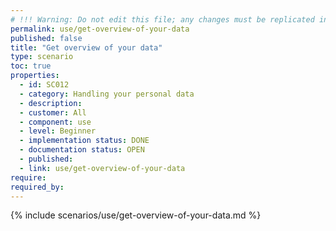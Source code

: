 ```yaml
---
# !!! Warning: Do not edit this file; any changes must be replicated in Excel !!! 
permalink: use/get-overview-of-your-data
published: false
title: "Get overview of your data"
type: scenario
toc: true
properties:
  - id: SC012
  - category: Handling your personal data
  - description:
  - customer: All
  - component: use
  - level: Beginner
  - implementation status: DONE
  - documentation status: OPEN
  - published:
  - link: use/get-overview-of-your-data
require:
required_by:
---
```


{% include scenarios/use/get-overview-of-your-data.md %}
